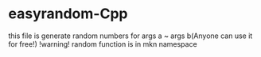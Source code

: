 # easyrandom-Cpp
this file is generate random numbers for args a ~ args b(Anyone can use it for free!)
!warning! random function is in mkn namespace
